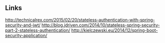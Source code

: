 
## Links
http://technicalrex.com/2015/02/20/stateless-authentication-with-spring-security-and-jwt/
http://blog.jdriven.com/2014/10/stateless-spring-security-part-2-stateless-authentication/
http://kielczewski.eu/2014/12/spring-boot-security-application/